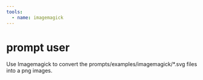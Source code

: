 ```yaml
---
tools:
  - name: imagemagick
---
```


# prompt user

Use Imagemagick to convert the prompts/examples/imagemagick/*.svg files into a png images.

